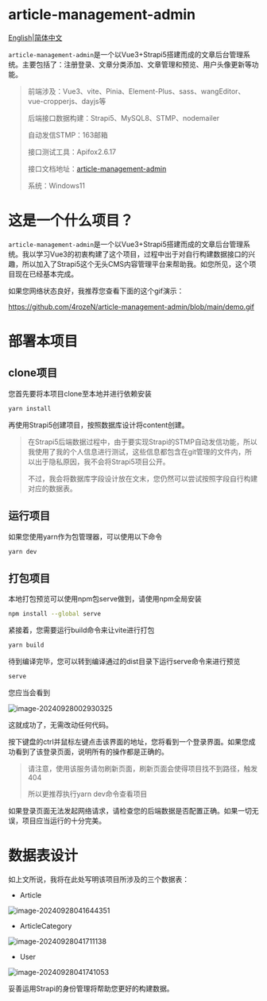 # article-management-admin

[English](https://github.com/4rozeN/article-management-admin)|[简体中文](https://github.com/4rozeN/article-management-admin/blob/main/README_CN_ZH.md)

`article-management-admin`是一个以Vue3+Strapi5搭建而成的文章后台管理系统。主要包括了：注册登录、文章分类添加、文章管理和预览、用户头像更新等功能。

> 前端涉及：Vue3、vite、Pinia、Element-Plus、sass、wangEditor、vue-cropperjs、dayjs等
>
> 后端接口数据构建：Strapi5、MySQL8、STMP、nodemailer
>
> 自动发信STMP：163邮箱
>
> 接口测试工具：Apifox2.6.17
>
> 接口文档地址：[article-management-admin](https://apifox.com/apidoc/shared-d12c85d1-97c0-43ca-8d64-6f61ca407910/doc-5195151)
>
> 系统：Windows11

# 这是一个什么项目？

`article-management-admin`是一个以Vue3+Strapi5搭建而成的文章后台管理系统。我以学习Vue3的初衷构建了这个项目，过程中出于对自行构建数据接口的兴趣，所以加入了Strapi5这个无头CMS内容管理平台来帮助我。如您所见，这个项目现在已经基本完成。

如果您网络状态良好，我推荐您查看下面的这个gif演示：

https://github.com/4rozeN/article-management-admin/blob/main/demo.gif

# 部署本项目

## clone项目

您首先要将本项目clone至本地并进行依赖安装

```bash
yarn install
```

再使用Strapi5创建项目，按照数据库设计将content创建。

> 在Strapi5后端数据过程中，由于要实现Strapi的STMP自动发信功能，所以我使用了我的个人信息进行测试，这些信息都包含在git管理的文件内，所以出于隐私原因，我不会将Strapi5项目公开。
>
> 不过，我会将数据库字段设计放在文末，您仍然可以尝试按照字段自行构建对应的数据表。

## 运行项目

如果您使用yarn作为包管理器，可以使用以下命令

```bash
yarn dev
```

## 打包项目

本地打包预览可以使用npm包serve做到，请使用npm全局安装

```bash
npm install --global serve
```

紧接着，您需要运行build命令来让vite进行打包

```bash
yarn build
```

待到编译完毕，您可以转到编译通过的dist目录下运行serve命令来进行预览

```bash
serve
```

您应当会看到

![image-20240928002930325](https://gitee.com/CSJ021005/f0ur_lin_-picgo/raw/master/202409280037536.png)

这就成功了，无需改动任何代码。

按下键盘的ctrl并鼠标左键点击该界面的地址，您将看到一个登录界面。如果您成功看到了该登录页面，说明所有的操作都是正确的。

> 请注意，使用该服务请勿刷新页面，刷新页面会使得项目找不到路径，触发404
>
> 所以更推荐执行yarn dev命令查看项目

如果登录页面无法发起网络请求，请检查您的后端数据是否配置正确。如果一切无误，项目应当运行的十分完美。

# 数据表设计

如上文所说，我将在此处写明该项目所涉及的三个数据表：

- Article

![image-20240928041644351](https://gitee.com/CSJ021005/f0ur_lin_-picgo/raw/master/202409280416409.png)

- ArticleCategory

![image-20240928041711138](https://gitee.com/CSJ021005/f0ur_lin_-picgo/raw/master/202409280417196.png)

- User

![image-20240928041741053](https://gitee.com/CSJ021005/f0ur_lin_-picgo/raw/master/202409280417163.png)



妥善运用Strapi的身份管理将帮助您更好的构建数据。

